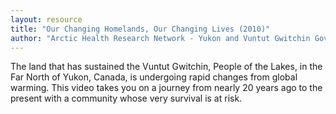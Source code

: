 ```yaml
---
layout: resource
title: "Our Changing Homelands, Our Changing Lives (2010)"
author: "Arctic Health Research Network - Yukon and Vuntut Gwitchin Government"
---
```


The land that has sustained the Vuntut Gwitchin, People of the Lakes, in the Far North of Yukon, Canada, is undergoing rapid changes from global warming. This video takes you on a journey from nearly 20 years ago to the present with a community whose very survival is at risk.